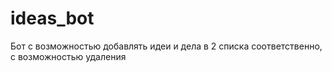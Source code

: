 # ideas_bot
Бот с возможностью добавлять идеи и дела в 2 списка соответственно, с возможностью удаления
